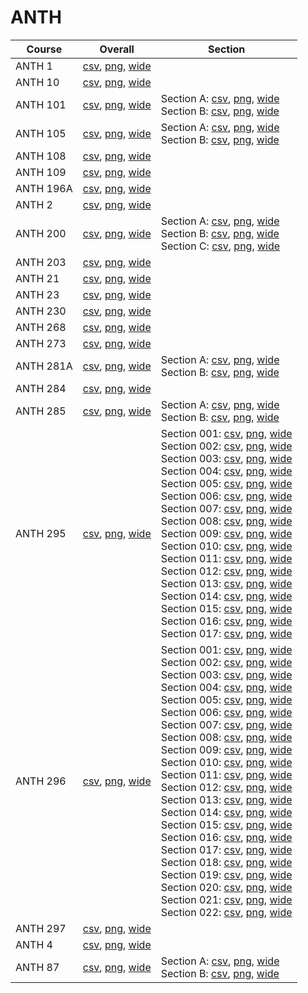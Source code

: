 # ANTH

| Course | Overall | Section |
| ------ | ------- | ------- |
| ANTH 1 | [csv](https://github.com/UCSD-Historical-Enrollment-Data/2023Fall/blob/main/overall/ANTH%201.csv), [png](https://raw.githubusercontent.com/UCSD-Historical-Enrollment-Data/2023Fall/main/plot_overall/ANTH%201.png), [wide](https://raw.githubusercontent.com/UCSD-Historical-Enrollment-Data/2023Fall/main/plot_overall_wide/ANTH%201.png) |  |
| ANTH 10 | [csv](https://github.com/UCSD-Historical-Enrollment-Data/2023Fall/blob/main/overall/ANTH%2010.csv), [png](https://raw.githubusercontent.com/UCSD-Historical-Enrollment-Data/2023Fall/main/plot_overall/ANTH%2010.png), [wide](https://raw.githubusercontent.com/UCSD-Historical-Enrollment-Data/2023Fall/main/plot_overall_wide/ANTH%2010.png) |  |
| ANTH 101 | [csv](https://github.com/UCSD-Historical-Enrollment-Data/2023Fall/blob/main/overall/ANTH%20101.csv), [png](https://raw.githubusercontent.com/UCSD-Historical-Enrollment-Data/2023Fall/main/plot_overall/ANTH%20101.png), [wide](https://raw.githubusercontent.com/UCSD-Historical-Enrollment-Data/2023Fall/main/plot_overall_wide/ANTH%20101.png) | Section A: [csv](https://github.com/UCSD-Historical-Enrollment-Data/2023Fall/blob/main/section/ANTH%20101_A.csv), [png](https://raw.githubusercontent.com/UCSD-Historical-Enrollment-Data/2023Fall/main/plot_section/ANTH%20101_A.png), [wide](https://raw.githubusercontent.com/UCSD-Historical-Enrollment-Data/2023Fall/main/plot_section_wide/ANTH%20101_A.png)<br>Section B: [csv](https://github.com/UCSD-Historical-Enrollment-Data/2023Fall/blob/main/section/ANTH%20101_B.csv), [png](https://raw.githubusercontent.com/UCSD-Historical-Enrollment-Data/2023Fall/main/plot_section/ANTH%20101_B.png), [wide](https://raw.githubusercontent.com/UCSD-Historical-Enrollment-Data/2023Fall/main/plot_section_wide/ANTH%20101_B.png) |
| ANTH 105 | [csv](https://github.com/UCSD-Historical-Enrollment-Data/2023Fall/blob/main/overall/ANTH%20105.csv), [png](https://raw.githubusercontent.com/UCSD-Historical-Enrollment-Data/2023Fall/main/plot_overall/ANTH%20105.png), [wide](https://raw.githubusercontent.com/UCSD-Historical-Enrollment-Data/2023Fall/main/plot_overall_wide/ANTH%20105.png) | Section A: [csv](https://github.com/UCSD-Historical-Enrollment-Data/2023Fall/blob/main/section/ANTH%20105_A.csv), [png](https://raw.githubusercontent.com/UCSD-Historical-Enrollment-Data/2023Fall/main/plot_section/ANTH%20105_A.png), [wide](https://raw.githubusercontent.com/UCSD-Historical-Enrollment-Data/2023Fall/main/plot_section_wide/ANTH%20105_A.png)<br>Section B: [csv](https://github.com/UCSD-Historical-Enrollment-Data/2023Fall/blob/main/section/ANTH%20105_B.csv), [png](https://raw.githubusercontent.com/UCSD-Historical-Enrollment-Data/2023Fall/main/plot_section/ANTH%20105_B.png), [wide](https://raw.githubusercontent.com/UCSD-Historical-Enrollment-Data/2023Fall/main/plot_section_wide/ANTH%20105_B.png) |
| ANTH 108 | [csv](https://github.com/UCSD-Historical-Enrollment-Data/2023Fall/blob/main/overall/ANTH%20108.csv), [png](https://raw.githubusercontent.com/UCSD-Historical-Enrollment-Data/2023Fall/main/plot_overall/ANTH%20108.png), [wide](https://raw.githubusercontent.com/UCSD-Historical-Enrollment-Data/2023Fall/main/plot_overall_wide/ANTH%20108.png) |  |
| ANTH 109 | [csv](https://github.com/UCSD-Historical-Enrollment-Data/2023Fall/blob/main/overall/ANTH%20109.csv), [png](https://raw.githubusercontent.com/UCSD-Historical-Enrollment-Data/2023Fall/main/plot_overall/ANTH%20109.png), [wide](https://raw.githubusercontent.com/UCSD-Historical-Enrollment-Data/2023Fall/main/plot_overall_wide/ANTH%20109.png) |  |
| ANTH 196A | [csv](https://github.com/UCSD-Historical-Enrollment-Data/2023Fall/blob/main/overall/ANTH%20196A.csv), [png](https://raw.githubusercontent.com/UCSD-Historical-Enrollment-Data/2023Fall/main/plot_overall/ANTH%20196A.png), [wide](https://raw.githubusercontent.com/UCSD-Historical-Enrollment-Data/2023Fall/main/plot_overall_wide/ANTH%20196A.png) |  |
| ANTH 2 | [csv](https://github.com/UCSD-Historical-Enrollment-Data/2023Fall/blob/main/overall/ANTH%202.csv), [png](https://raw.githubusercontent.com/UCSD-Historical-Enrollment-Data/2023Fall/main/plot_overall/ANTH%202.png), [wide](https://raw.githubusercontent.com/UCSD-Historical-Enrollment-Data/2023Fall/main/plot_overall_wide/ANTH%202.png) |  |
| ANTH 200 | [csv](https://github.com/UCSD-Historical-Enrollment-Data/2023Fall/blob/main/overall/ANTH%20200.csv), [png](https://raw.githubusercontent.com/UCSD-Historical-Enrollment-Data/2023Fall/main/plot_overall/ANTH%20200.png), [wide](https://raw.githubusercontent.com/UCSD-Historical-Enrollment-Data/2023Fall/main/plot_overall_wide/ANTH%20200.png) | Section A: [csv](https://github.com/UCSD-Historical-Enrollment-Data/2023Fall/blob/main/section/ANTH%20200_A.csv), [png](https://raw.githubusercontent.com/UCSD-Historical-Enrollment-Data/2023Fall/main/plot_section/ANTH%20200_A.png), [wide](https://raw.githubusercontent.com/UCSD-Historical-Enrollment-Data/2023Fall/main/plot_section_wide/ANTH%20200_A.png)<br>Section B: [csv](https://github.com/UCSD-Historical-Enrollment-Data/2023Fall/blob/main/section/ANTH%20200_B.csv), [png](https://raw.githubusercontent.com/UCSD-Historical-Enrollment-Data/2023Fall/main/plot_section/ANTH%20200_B.png), [wide](https://raw.githubusercontent.com/UCSD-Historical-Enrollment-Data/2023Fall/main/plot_section_wide/ANTH%20200_B.png)<br>Section C: [csv](https://github.com/UCSD-Historical-Enrollment-Data/2023Fall/blob/main/section/ANTH%20200_C.csv), [png](https://raw.githubusercontent.com/UCSD-Historical-Enrollment-Data/2023Fall/main/plot_section/ANTH%20200_C.png), [wide](https://raw.githubusercontent.com/UCSD-Historical-Enrollment-Data/2023Fall/main/plot_section_wide/ANTH%20200_C.png) |
| ANTH 203 | [csv](https://github.com/UCSD-Historical-Enrollment-Data/2023Fall/blob/main/overall/ANTH%20203.csv), [png](https://raw.githubusercontent.com/UCSD-Historical-Enrollment-Data/2023Fall/main/plot_overall/ANTH%20203.png), [wide](https://raw.githubusercontent.com/UCSD-Historical-Enrollment-Data/2023Fall/main/plot_overall_wide/ANTH%20203.png) |  |
| ANTH 21 | [csv](https://github.com/UCSD-Historical-Enrollment-Data/2023Fall/blob/main/overall/ANTH%2021.csv), [png](https://raw.githubusercontent.com/UCSD-Historical-Enrollment-Data/2023Fall/main/plot_overall/ANTH%2021.png), [wide](https://raw.githubusercontent.com/UCSD-Historical-Enrollment-Data/2023Fall/main/plot_overall_wide/ANTH%2021.png) |  |
| ANTH 23 | [csv](https://github.com/UCSD-Historical-Enrollment-Data/2023Fall/blob/main/overall/ANTH%2023.csv), [png](https://raw.githubusercontent.com/UCSD-Historical-Enrollment-Data/2023Fall/main/plot_overall/ANTH%2023.png), [wide](https://raw.githubusercontent.com/UCSD-Historical-Enrollment-Data/2023Fall/main/plot_overall_wide/ANTH%2023.png) |  |
| ANTH 230 | [csv](https://github.com/UCSD-Historical-Enrollment-Data/2023Fall/blob/main/overall/ANTH%20230.csv), [png](https://raw.githubusercontent.com/UCSD-Historical-Enrollment-Data/2023Fall/main/plot_overall/ANTH%20230.png), [wide](https://raw.githubusercontent.com/UCSD-Historical-Enrollment-Data/2023Fall/main/plot_overall_wide/ANTH%20230.png) |  |
| ANTH 268 | [csv](https://github.com/UCSD-Historical-Enrollment-Data/2023Fall/blob/main/overall/ANTH%20268.csv), [png](https://raw.githubusercontent.com/UCSD-Historical-Enrollment-Data/2023Fall/main/plot_overall/ANTH%20268.png), [wide](https://raw.githubusercontent.com/UCSD-Historical-Enrollment-Data/2023Fall/main/plot_overall_wide/ANTH%20268.png) |  |
| ANTH 273 | [csv](https://github.com/UCSD-Historical-Enrollment-Data/2023Fall/blob/main/overall/ANTH%20273.csv), [png](https://raw.githubusercontent.com/UCSD-Historical-Enrollment-Data/2023Fall/main/plot_overall/ANTH%20273.png), [wide](https://raw.githubusercontent.com/UCSD-Historical-Enrollment-Data/2023Fall/main/plot_overall_wide/ANTH%20273.png) |  |
| ANTH 281A | [csv](https://github.com/UCSD-Historical-Enrollment-Data/2023Fall/blob/main/overall/ANTH%20281A.csv), [png](https://raw.githubusercontent.com/UCSD-Historical-Enrollment-Data/2023Fall/main/plot_overall/ANTH%20281A.png), [wide](https://raw.githubusercontent.com/UCSD-Historical-Enrollment-Data/2023Fall/main/plot_overall_wide/ANTH%20281A.png) | Section A: [csv](https://github.com/UCSD-Historical-Enrollment-Data/2023Fall/blob/main/section/ANTH%20281A_A.csv), [png](https://raw.githubusercontent.com/UCSD-Historical-Enrollment-Data/2023Fall/main/plot_section/ANTH%20281A_A.png), [wide](https://raw.githubusercontent.com/UCSD-Historical-Enrollment-Data/2023Fall/main/plot_section_wide/ANTH%20281A_A.png)<br>Section B: [csv](https://github.com/UCSD-Historical-Enrollment-Data/2023Fall/blob/main/section/ANTH%20281A_B.csv), [png](https://raw.githubusercontent.com/UCSD-Historical-Enrollment-Data/2023Fall/main/plot_section/ANTH%20281A_B.png), [wide](https://raw.githubusercontent.com/UCSD-Historical-Enrollment-Data/2023Fall/main/plot_section_wide/ANTH%20281A_B.png) |
| ANTH 284 | [csv](https://github.com/UCSD-Historical-Enrollment-Data/2023Fall/blob/main/overall/ANTH%20284.csv), [png](https://raw.githubusercontent.com/UCSD-Historical-Enrollment-Data/2023Fall/main/plot_overall/ANTH%20284.png), [wide](https://raw.githubusercontent.com/UCSD-Historical-Enrollment-Data/2023Fall/main/plot_overall_wide/ANTH%20284.png) |  |
| ANTH 285 | [csv](https://github.com/UCSD-Historical-Enrollment-Data/2023Fall/blob/main/overall/ANTH%20285.csv), [png](https://raw.githubusercontent.com/UCSD-Historical-Enrollment-Data/2023Fall/main/plot_overall/ANTH%20285.png), [wide](https://raw.githubusercontent.com/UCSD-Historical-Enrollment-Data/2023Fall/main/plot_overall_wide/ANTH%20285.png) | Section A: [csv](https://github.com/UCSD-Historical-Enrollment-Data/2023Fall/blob/main/section/ANTH%20285_A.csv), [png](https://raw.githubusercontent.com/UCSD-Historical-Enrollment-Data/2023Fall/main/plot_section/ANTH%20285_A.png), [wide](https://raw.githubusercontent.com/UCSD-Historical-Enrollment-Data/2023Fall/main/plot_section_wide/ANTH%20285_A.png)<br>Section B: [csv](https://github.com/UCSD-Historical-Enrollment-Data/2023Fall/blob/main/section/ANTH%20285_B.csv), [png](https://raw.githubusercontent.com/UCSD-Historical-Enrollment-Data/2023Fall/main/plot_section/ANTH%20285_B.png), [wide](https://raw.githubusercontent.com/UCSD-Historical-Enrollment-Data/2023Fall/main/plot_section_wide/ANTH%20285_B.png) |
| ANTH 295 | [csv](https://github.com/UCSD-Historical-Enrollment-Data/2023Fall/blob/main/overall/ANTH%20295.csv), [png](https://raw.githubusercontent.com/UCSD-Historical-Enrollment-Data/2023Fall/main/plot_overall/ANTH%20295.png), [wide](https://raw.githubusercontent.com/UCSD-Historical-Enrollment-Data/2023Fall/main/plot_overall_wide/ANTH%20295.png) | Section 001: [csv](https://github.com/UCSD-Historical-Enrollment-Data/2023Fall/blob/main/section/ANTH%20295_001.csv), [png](https://raw.githubusercontent.com/UCSD-Historical-Enrollment-Data/2023Fall/main/plot_section/ANTH%20295_001.png), [wide](https://raw.githubusercontent.com/UCSD-Historical-Enrollment-Data/2023Fall/main/plot_section_wide/ANTH%20295_001.png)<br>Section 002: [csv](https://github.com/UCSD-Historical-Enrollment-Data/2023Fall/blob/main/section/ANTH%20295_002.csv), [png](https://raw.githubusercontent.com/UCSD-Historical-Enrollment-Data/2023Fall/main/plot_section/ANTH%20295_002.png), [wide](https://raw.githubusercontent.com/UCSD-Historical-Enrollment-Data/2023Fall/main/plot_section_wide/ANTH%20295_002.png)<br>Section 003: [csv](https://github.com/UCSD-Historical-Enrollment-Data/2023Fall/blob/main/section/ANTH%20295_003.csv), [png](https://raw.githubusercontent.com/UCSD-Historical-Enrollment-Data/2023Fall/main/plot_section/ANTH%20295_003.png), [wide](https://raw.githubusercontent.com/UCSD-Historical-Enrollment-Data/2023Fall/main/plot_section_wide/ANTH%20295_003.png)<br>Section 004: [csv](https://github.com/UCSD-Historical-Enrollment-Data/2023Fall/blob/main/section/ANTH%20295_004.csv), [png](https://raw.githubusercontent.com/UCSD-Historical-Enrollment-Data/2023Fall/main/plot_section/ANTH%20295_004.png), [wide](https://raw.githubusercontent.com/UCSD-Historical-Enrollment-Data/2023Fall/main/plot_section_wide/ANTH%20295_004.png)<br>Section 005: [csv](https://github.com/UCSD-Historical-Enrollment-Data/2023Fall/blob/main/section/ANTH%20295_005.csv), [png](https://raw.githubusercontent.com/UCSD-Historical-Enrollment-Data/2023Fall/main/plot_section/ANTH%20295_005.png), [wide](https://raw.githubusercontent.com/UCSD-Historical-Enrollment-Data/2023Fall/main/plot_section_wide/ANTH%20295_005.png)<br>Section 006: [csv](https://github.com/UCSD-Historical-Enrollment-Data/2023Fall/blob/main/section/ANTH%20295_006.csv), [png](https://raw.githubusercontent.com/UCSD-Historical-Enrollment-Data/2023Fall/main/plot_section/ANTH%20295_006.png), [wide](https://raw.githubusercontent.com/UCSD-Historical-Enrollment-Data/2023Fall/main/plot_section_wide/ANTH%20295_006.png)<br>Section 007: [csv](https://github.com/UCSD-Historical-Enrollment-Data/2023Fall/blob/main/section/ANTH%20295_007.csv), [png](https://raw.githubusercontent.com/UCSD-Historical-Enrollment-Data/2023Fall/main/plot_section/ANTH%20295_007.png), [wide](https://raw.githubusercontent.com/UCSD-Historical-Enrollment-Data/2023Fall/main/plot_section_wide/ANTH%20295_007.png)<br>Section 008: [csv](https://github.com/UCSD-Historical-Enrollment-Data/2023Fall/blob/main/section/ANTH%20295_008.csv), [png](https://raw.githubusercontent.com/UCSD-Historical-Enrollment-Data/2023Fall/main/plot_section/ANTH%20295_008.png), [wide](https://raw.githubusercontent.com/UCSD-Historical-Enrollment-Data/2023Fall/main/plot_section_wide/ANTH%20295_008.png)<br>Section 009: [csv](https://github.com/UCSD-Historical-Enrollment-Data/2023Fall/blob/main/section/ANTH%20295_009.csv), [png](https://raw.githubusercontent.com/UCSD-Historical-Enrollment-Data/2023Fall/main/plot_section/ANTH%20295_009.png), [wide](https://raw.githubusercontent.com/UCSD-Historical-Enrollment-Data/2023Fall/main/plot_section_wide/ANTH%20295_009.png)<br>Section 010: [csv](https://github.com/UCSD-Historical-Enrollment-Data/2023Fall/blob/main/section/ANTH%20295_010.csv), [png](https://raw.githubusercontent.com/UCSD-Historical-Enrollment-Data/2023Fall/main/plot_section/ANTH%20295_010.png), [wide](https://raw.githubusercontent.com/UCSD-Historical-Enrollment-Data/2023Fall/main/plot_section_wide/ANTH%20295_010.png)<br>Section 011: [csv](https://github.com/UCSD-Historical-Enrollment-Data/2023Fall/blob/main/section/ANTH%20295_011.csv), [png](https://raw.githubusercontent.com/UCSD-Historical-Enrollment-Data/2023Fall/main/plot_section/ANTH%20295_011.png), [wide](https://raw.githubusercontent.com/UCSD-Historical-Enrollment-Data/2023Fall/main/plot_section_wide/ANTH%20295_011.png)<br>Section 012: [csv](https://github.com/UCSD-Historical-Enrollment-Data/2023Fall/blob/main/section/ANTH%20295_012.csv), [png](https://raw.githubusercontent.com/UCSD-Historical-Enrollment-Data/2023Fall/main/plot_section/ANTH%20295_012.png), [wide](https://raw.githubusercontent.com/UCSD-Historical-Enrollment-Data/2023Fall/main/plot_section_wide/ANTH%20295_012.png)<br>Section 013: [csv](https://github.com/UCSD-Historical-Enrollment-Data/2023Fall/blob/main/section/ANTH%20295_013.csv), [png](https://raw.githubusercontent.com/UCSD-Historical-Enrollment-Data/2023Fall/main/plot_section/ANTH%20295_013.png), [wide](https://raw.githubusercontent.com/UCSD-Historical-Enrollment-Data/2023Fall/main/plot_section_wide/ANTH%20295_013.png)<br>Section 014: [csv](https://github.com/UCSD-Historical-Enrollment-Data/2023Fall/blob/main/section/ANTH%20295_014.csv), [png](https://raw.githubusercontent.com/UCSD-Historical-Enrollment-Data/2023Fall/main/plot_section/ANTH%20295_014.png), [wide](https://raw.githubusercontent.com/UCSD-Historical-Enrollment-Data/2023Fall/main/plot_section_wide/ANTH%20295_014.png)<br>Section 015: [csv](https://github.com/UCSD-Historical-Enrollment-Data/2023Fall/blob/main/section/ANTH%20295_015.csv), [png](https://raw.githubusercontent.com/UCSD-Historical-Enrollment-Data/2023Fall/main/plot_section/ANTH%20295_015.png), [wide](https://raw.githubusercontent.com/UCSD-Historical-Enrollment-Data/2023Fall/main/plot_section_wide/ANTH%20295_015.png)<br>Section 016: [csv](https://github.com/UCSD-Historical-Enrollment-Data/2023Fall/blob/main/section/ANTH%20295_016.csv), [png](https://raw.githubusercontent.com/UCSD-Historical-Enrollment-Data/2023Fall/main/plot_section/ANTH%20295_016.png), [wide](https://raw.githubusercontent.com/UCSD-Historical-Enrollment-Data/2023Fall/main/plot_section_wide/ANTH%20295_016.png)<br>Section 017: [csv](https://github.com/UCSD-Historical-Enrollment-Data/2023Fall/blob/main/section/ANTH%20295_017.csv), [png](https://raw.githubusercontent.com/UCSD-Historical-Enrollment-Data/2023Fall/main/plot_section/ANTH%20295_017.png), [wide](https://raw.githubusercontent.com/UCSD-Historical-Enrollment-Data/2023Fall/main/plot_section_wide/ANTH%20295_017.png) |
| ANTH 296 | [csv](https://github.com/UCSD-Historical-Enrollment-Data/2023Fall/blob/main/overall/ANTH%20296.csv), [png](https://raw.githubusercontent.com/UCSD-Historical-Enrollment-Data/2023Fall/main/plot_overall/ANTH%20296.png), [wide](https://raw.githubusercontent.com/UCSD-Historical-Enrollment-Data/2023Fall/main/plot_overall_wide/ANTH%20296.png) | Section 001: [csv](https://github.com/UCSD-Historical-Enrollment-Data/2023Fall/blob/main/section/ANTH%20296_001.csv), [png](https://raw.githubusercontent.com/UCSD-Historical-Enrollment-Data/2023Fall/main/plot_section/ANTH%20296_001.png), [wide](https://raw.githubusercontent.com/UCSD-Historical-Enrollment-Data/2023Fall/main/plot_section_wide/ANTH%20296_001.png)<br>Section 002: [csv](https://github.com/UCSD-Historical-Enrollment-Data/2023Fall/blob/main/section/ANTH%20296_002.csv), [png](https://raw.githubusercontent.com/UCSD-Historical-Enrollment-Data/2023Fall/main/plot_section/ANTH%20296_002.png), [wide](https://raw.githubusercontent.com/UCSD-Historical-Enrollment-Data/2023Fall/main/plot_section_wide/ANTH%20296_002.png)<br>Section 003: [csv](https://github.com/UCSD-Historical-Enrollment-Data/2023Fall/blob/main/section/ANTH%20296_003.csv), [png](https://raw.githubusercontent.com/UCSD-Historical-Enrollment-Data/2023Fall/main/plot_section/ANTH%20296_003.png), [wide](https://raw.githubusercontent.com/UCSD-Historical-Enrollment-Data/2023Fall/main/plot_section_wide/ANTH%20296_003.png)<br>Section 004: [csv](https://github.com/UCSD-Historical-Enrollment-Data/2023Fall/blob/main/section/ANTH%20296_004.csv), [png](https://raw.githubusercontent.com/UCSD-Historical-Enrollment-Data/2023Fall/main/plot_section/ANTH%20296_004.png), [wide](https://raw.githubusercontent.com/UCSD-Historical-Enrollment-Data/2023Fall/main/plot_section_wide/ANTH%20296_004.png)<br>Section 005: [csv](https://github.com/UCSD-Historical-Enrollment-Data/2023Fall/blob/main/section/ANTH%20296_005.csv), [png](https://raw.githubusercontent.com/UCSD-Historical-Enrollment-Data/2023Fall/main/plot_section/ANTH%20296_005.png), [wide](https://raw.githubusercontent.com/UCSD-Historical-Enrollment-Data/2023Fall/main/plot_section_wide/ANTH%20296_005.png)<br>Section 006: [csv](https://github.com/UCSD-Historical-Enrollment-Data/2023Fall/blob/main/section/ANTH%20296_006.csv), [png](https://raw.githubusercontent.com/UCSD-Historical-Enrollment-Data/2023Fall/main/plot_section/ANTH%20296_006.png), [wide](https://raw.githubusercontent.com/UCSD-Historical-Enrollment-Data/2023Fall/main/plot_section_wide/ANTH%20296_006.png)<br>Section 007: [csv](https://github.com/UCSD-Historical-Enrollment-Data/2023Fall/blob/main/section/ANTH%20296_007.csv), [png](https://raw.githubusercontent.com/UCSD-Historical-Enrollment-Data/2023Fall/main/plot_section/ANTH%20296_007.png), [wide](https://raw.githubusercontent.com/UCSD-Historical-Enrollment-Data/2023Fall/main/plot_section_wide/ANTH%20296_007.png)<br>Section 008: [csv](https://github.com/UCSD-Historical-Enrollment-Data/2023Fall/blob/main/section/ANTH%20296_008.csv), [png](https://raw.githubusercontent.com/UCSD-Historical-Enrollment-Data/2023Fall/main/plot_section/ANTH%20296_008.png), [wide](https://raw.githubusercontent.com/UCSD-Historical-Enrollment-Data/2023Fall/main/plot_section_wide/ANTH%20296_008.png)<br>Section 009: [csv](https://github.com/UCSD-Historical-Enrollment-Data/2023Fall/blob/main/section/ANTH%20296_009.csv), [png](https://raw.githubusercontent.com/UCSD-Historical-Enrollment-Data/2023Fall/main/plot_section/ANTH%20296_009.png), [wide](https://raw.githubusercontent.com/UCSD-Historical-Enrollment-Data/2023Fall/main/plot_section_wide/ANTH%20296_009.png)<br>Section 010: [csv](https://github.com/UCSD-Historical-Enrollment-Data/2023Fall/blob/main/section/ANTH%20296_010.csv), [png](https://raw.githubusercontent.com/UCSD-Historical-Enrollment-Data/2023Fall/main/plot_section/ANTH%20296_010.png), [wide](https://raw.githubusercontent.com/UCSD-Historical-Enrollment-Data/2023Fall/main/plot_section_wide/ANTH%20296_010.png)<br>Section 011: [csv](https://github.com/UCSD-Historical-Enrollment-Data/2023Fall/blob/main/section/ANTH%20296_011.csv), [png](https://raw.githubusercontent.com/UCSD-Historical-Enrollment-Data/2023Fall/main/plot_section/ANTH%20296_011.png), [wide](https://raw.githubusercontent.com/UCSD-Historical-Enrollment-Data/2023Fall/main/plot_section_wide/ANTH%20296_011.png)<br>Section 012: [csv](https://github.com/UCSD-Historical-Enrollment-Data/2023Fall/blob/main/section/ANTH%20296_012.csv), [png](https://raw.githubusercontent.com/UCSD-Historical-Enrollment-Data/2023Fall/main/plot_section/ANTH%20296_012.png), [wide](https://raw.githubusercontent.com/UCSD-Historical-Enrollment-Data/2023Fall/main/plot_section_wide/ANTH%20296_012.png)<br>Section 013: [csv](https://github.com/UCSD-Historical-Enrollment-Data/2023Fall/blob/main/section/ANTH%20296_013.csv), [png](https://raw.githubusercontent.com/UCSD-Historical-Enrollment-Data/2023Fall/main/plot_section/ANTH%20296_013.png), [wide](https://raw.githubusercontent.com/UCSD-Historical-Enrollment-Data/2023Fall/main/plot_section_wide/ANTH%20296_013.png)<br>Section 014: [csv](https://github.com/UCSD-Historical-Enrollment-Data/2023Fall/blob/main/section/ANTH%20296_014.csv), [png](https://raw.githubusercontent.com/UCSD-Historical-Enrollment-Data/2023Fall/main/plot_section/ANTH%20296_014.png), [wide](https://raw.githubusercontent.com/UCSD-Historical-Enrollment-Data/2023Fall/main/plot_section_wide/ANTH%20296_014.png)<br>Section 015: [csv](https://github.com/UCSD-Historical-Enrollment-Data/2023Fall/blob/main/section/ANTH%20296_015.csv), [png](https://raw.githubusercontent.com/UCSD-Historical-Enrollment-Data/2023Fall/main/plot_section/ANTH%20296_015.png), [wide](https://raw.githubusercontent.com/UCSD-Historical-Enrollment-Data/2023Fall/main/plot_section_wide/ANTH%20296_015.png)<br>Section 016: [csv](https://github.com/UCSD-Historical-Enrollment-Data/2023Fall/blob/main/section/ANTH%20296_016.csv), [png](https://raw.githubusercontent.com/UCSD-Historical-Enrollment-Data/2023Fall/main/plot_section/ANTH%20296_016.png), [wide](https://raw.githubusercontent.com/UCSD-Historical-Enrollment-Data/2023Fall/main/plot_section_wide/ANTH%20296_016.png)<br>Section 017: [csv](https://github.com/UCSD-Historical-Enrollment-Data/2023Fall/blob/main/section/ANTH%20296_017.csv), [png](https://raw.githubusercontent.com/UCSD-Historical-Enrollment-Data/2023Fall/main/plot_section/ANTH%20296_017.png), [wide](https://raw.githubusercontent.com/UCSD-Historical-Enrollment-Data/2023Fall/main/plot_section_wide/ANTH%20296_017.png)<br>Section 018: [csv](https://github.com/UCSD-Historical-Enrollment-Data/2023Fall/blob/main/section/ANTH%20296_018.csv), [png](https://raw.githubusercontent.com/UCSD-Historical-Enrollment-Data/2023Fall/main/plot_section/ANTH%20296_018.png), [wide](https://raw.githubusercontent.com/UCSD-Historical-Enrollment-Data/2023Fall/main/plot_section_wide/ANTH%20296_018.png)<br>Section 019: [csv](https://github.com/UCSD-Historical-Enrollment-Data/2023Fall/blob/main/section/ANTH%20296_019.csv), [png](https://raw.githubusercontent.com/UCSD-Historical-Enrollment-Data/2023Fall/main/plot_section/ANTH%20296_019.png), [wide](https://raw.githubusercontent.com/UCSD-Historical-Enrollment-Data/2023Fall/main/plot_section_wide/ANTH%20296_019.png)<br>Section 020: [csv](https://github.com/UCSD-Historical-Enrollment-Data/2023Fall/blob/main/section/ANTH%20296_020.csv), [png](https://raw.githubusercontent.com/UCSD-Historical-Enrollment-Data/2023Fall/main/plot_section/ANTH%20296_020.png), [wide](https://raw.githubusercontent.com/UCSD-Historical-Enrollment-Data/2023Fall/main/plot_section_wide/ANTH%20296_020.png)<br>Section 021: [csv](https://github.com/UCSD-Historical-Enrollment-Data/2023Fall/blob/main/section/ANTH%20296_021.csv), [png](https://raw.githubusercontent.com/UCSD-Historical-Enrollment-Data/2023Fall/main/plot_section/ANTH%20296_021.png), [wide](https://raw.githubusercontent.com/UCSD-Historical-Enrollment-Data/2023Fall/main/plot_section_wide/ANTH%20296_021.png)<br>Section 022: [csv](https://github.com/UCSD-Historical-Enrollment-Data/2023Fall/blob/main/section/ANTH%20296_022.csv), [png](https://raw.githubusercontent.com/UCSD-Historical-Enrollment-Data/2023Fall/main/plot_section/ANTH%20296_022.png), [wide](https://raw.githubusercontent.com/UCSD-Historical-Enrollment-Data/2023Fall/main/plot_section_wide/ANTH%20296_022.png) |
| ANTH 297 | [csv](https://github.com/UCSD-Historical-Enrollment-Data/2023Fall/blob/main/overall/ANTH%20297.csv), [png](https://raw.githubusercontent.com/UCSD-Historical-Enrollment-Data/2023Fall/main/plot_overall/ANTH%20297.png), [wide](https://raw.githubusercontent.com/UCSD-Historical-Enrollment-Data/2023Fall/main/plot_overall_wide/ANTH%20297.png) |  |
| ANTH 4 | [csv](https://github.com/UCSD-Historical-Enrollment-Data/2023Fall/blob/main/overall/ANTH%204.csv), [png](https://raw.githubusercontent.com/UCSD-Historical-Enrollment-Data/2023Fall/main/plot_overall/ANTH%204.png), [wide](https://raw.githubusercontent.com/UCSD-Historical-Enrollment-Data/2023Fall/main/plot_overall_wide/ANTH%204.png) |  |
| ANTH 87 | [csv](https://github.com/UCSD-Historical-Enrollment-Data/2023Fall/blob/main/overall/ANTH%2087.csv), [png](https://raw.githubusercontent.com/UCSD-Historical-Enrollment-Data/2023Fall/main/plot_overall/ANTH%2087.png), [wide](https://raw.githubusercontent.com/UCSD-Historical-Enrollment-Data/2023Fall/main/plot_overall_wide/ANTH%2087.png) | Section A: [csv](https://github.com/UCSD-Historical-Enrollment-Data/2023Fall/blob/main/section/ANTH%2087_A.csv), [png](https://raw.githubusercontent.com/UCSD-Historical-Enrollment-Data/2023Fall/main/plot_section/ANTH%2087_A.png), [wide](https://raw.githubusercontent.com/UCSD-Historical-Enrollment-Data/2023Fall/main/plot_section_wide/ANTH%2087_A.png)<br>Section B: [csv](https://github.com/UCSD-Historical-Enrollment-Data/2023Fall/blob/main/section/ANTH%2087_B.csv), [png](https://raw.githubusercontent.com/UCSD-Historical-Enrollment-Data/2023Fall/main/plot_section/ANTH%2087_B.png), [wide](https://raw.githubusercontent.com/UCSD-Historical-Enrollment-Data/2023Fall/main/plot_section_wide/ANTH%2087_B.png) |
